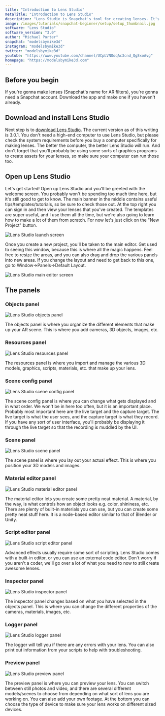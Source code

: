 ```yaml
---
title: "Introduction to Lens Studio"
metaTitle: "Introduction to Lens Studio"
description: "Lens Studio is Snapchat's tool for creating lenses. It's super powerful and super flexible. While it's been designed to be easy to use, here's a quick overview of how the software is layed out."
image: /images/tutorials/snapchat-beginner/setup/setup_thumbnail.jpg
software: "Lens Studio"
software_version: "3.0"
author: "Michael Porter"
snapchat: "modelsbymike3d"
instagram: "modelsbymike3d"
twitter: "modelsbymike3d"
youtube: "https://www.youtube.com/channel/UCpLVNOoqAc3cnd_QgSxoAvg"
homepage: "https://modelsbymike3d.com"
---
```


## Before you begin

If you're gonna make lenses (Snapchat's name for AR filters), you're gonna need a Snapchat account. Download the app and make one if you haven't already.

## Download and install Lens Studio

Next step is to [download Lens Studio](https://lensstudio.snapchat.com/). The current version as of this writing is 3.0.1. You don't need a high-end computer to use Lens Studio, but please check the system requirements before you buy a computer specifically for making lenses. The better the computer, the better Lens Studio will run. And don't forget that you'll probably be using some sorts of graphics programs to create assets for your lenses, so make sure your computer can run those too.

## Open up Lens Studio

Let's get started! Open up Lens Studio and you'll be greeted with the welcome screen. You probably won't be spending too much time here, but it's still good to get to know. The main banner in the middle contains useful tips/templates/tutorials, so be sure to check those out. At the top right you can sign in and then view your lenses that you've created. The templates are super useful, and I use them all the time, but we're also going to learn how to make a lot of them from scratch. For now let's just click on the "New Project" button.

![Lens Studio launch screen](../../snapchat-beginner/setup/ls-launch-screen.jpg)

Once you create a new project, you'll be taken to the main editor. Get used to seeing this window, because this is where all the magic happens. Feel free to resize the areas, and you can also drag and drop the various panels into new areas. If you change the layout and need to get back to this one, go to Window->Panels->Default Layout.

![Lens Studio main editor screen](../../snapchat-beginner/setup/ls-new-project.jpg)

## The panels

### Objects panel

![Lens Studio objects panel](../../snapchat-beginner/setup/ls-objects.jpg)

The objects panel is where you organize the different elements that make up your AR scene. This is where you add cameras, 3D objects, images, etc.

### Resources panel

![Lens Studio resources panel](../../snapchat-beginner/setup/ls-resources.jpg)

The resources panel is where you import and manage the various 3D models, graphics, scripts, materials, etc. that make up your lens.

### Scene config panel

![Lens Studio scene config panel](../../snapchat-beginner/setup/ls-scene-config.jpg)

The scene config panel is where you can change what gets displayed and in what order. We won't be in here too often, but it is an important place. Probably most important here are the live target and the capture target. The live target is what the user sees, and the capture target is what they record. If you have any sort of user interface, you'll probably be displaying it through the live target so that the recording is muddled by the UI.

### Scene panel

![Lens Studio scene panel](../../snapchat-beginner/setup/ls-scene.jpg)

The scene panel is where you lay out your actual effect. This is where you position your 3D models and images.

### Material editor panel

![Lens Studio material editor panel](../../snapchat-beginner/setup/ls-material-editor.jpg)

The material editor lets you create some pretty neat material. A material, by the way, is what controls how an object looks e.g. color, shininess, etc. There are plenty of built-in materials you can use, but you can create some pretty neat stuff here. It is a node-based editor similar to that of Blender or Unity.

### Script editor panel

![Lens Studio script editor panel](../../snapchat-beginner/setup/ls-script-editor.jpg)

Advanced effects usually require some sort of scripting. Lens Studio comes with a built-in editor, or you can use an external code editor. Don't worry if you aren't a coder, we'll go over a lot of what you need to now to still create awesome lenses.

### Inspector panel

![Lens Studio inspector panel](../../snapchat-beginner/setup/ls-inspector.jpg)

The inspector panel changes based on what you have selected in the objects panel. This is where you can change the different properties of the cameras, materials, images, etc.

### Logger panel

![Lens Studio logger panel](../../snapchat-beginner/setup/ls-logger.jpg)

The logger will tell you if there are any errors with your lens. You can also print out information from your scripts to help with troubleshooting.

### Preview panel

![Lens Studio preview panel](../../snapchat-beginner/setup/ls-preview.jpg)

The preview panel is where you can preview your lens. You can switch between still photos and video, and there are several different models/scenes to choose from depending on what sort of lens you are working on. You can also add your own footage. At the bottom you can choose the type of device to make sure your lens works on different sized devices.
